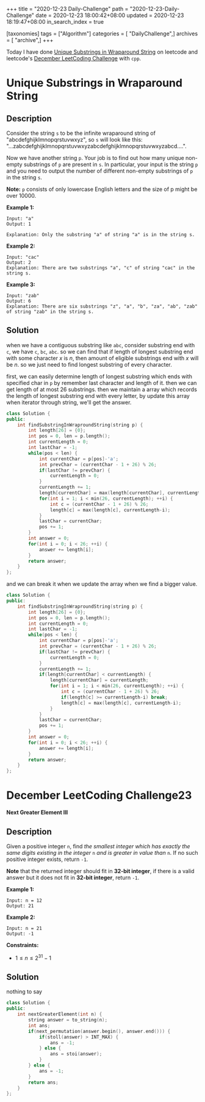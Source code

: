 +++
title = "2020-12-23 Daily-Challenge"
path = "2020-12-23-Daily-Challenge"
date = 2020-12-23 18:00:42+08:00
updated = 2020-12-23 18:19:47+08:00
in_search_index = true

[taxonomies]
tags = ["Algorithm"]
categories = [ "DailyChallenge",]
archives = [ "archive",]
+++

Today I have done [Unique Substrings in Wraparound String](https://leetcode.com/problems/unique-substrings-in-wraparound-string/) on leetcode and leetcode's [December LeetCoding Challenge](https://leetcode.com/explore/challenge/card/december-leetcoding-challenge/572/week-4-december-22nd-december-28th/3578/) with `cpp`.

<!-- more -->

# Unique Substrings in Wraparound String

## Description

Consider the string `s` to be the infinite wraparound string of "abcdefghijklmnopqrstuvwxyz", so `s` will look like this: "...zabcdefghijklmnopqrstuvwxyzabcdefghijklmnopqrstuvwxyzabcd....".

Now we have another string `p`. Your job is to find out how many unique non-empty substrings of `p` are present in `s`. In particular, your input is the string `p` and you need to output the number of different non-empty substrings of `p` in the string `s`.

**Note:** `p` consists of only lowercase English letters and the size of p might be over 10000.

**Example 1:**

```
Input: "a"
Output: 1

Explanation: Only the substring "a" of string "a" is in the string s.
```

**Example 2:**

```
Input: "cac"
Output: 2
Explanation: There are two substrings "a", "c" of string "cac" in the string s.
```

**Example 3:**

```
Input: "zab"
Output: 6
Explanation: There are six substrings "z", "a", "b", "za", "ab", "zab" of string "zab" in the string s.
```

## Solution

when we have a contiguous substring like `abc`, consider substring end with `c`, we have `c`, `bc`, `abc`. so we can find that if length of longest substring end with some character $x$ is $n$, then amount of eligible substrings end with $x$ will be $n$. so we just need to find longest substring of every character.

first, we can easily determine length of longest substring which ends with specified char in `p` by remember last character and length of it. then we can get length of at most 26 substrings. then we maintain a array which records the length of longest substring end with every letter, by update this array when iterator through string, we'll get the answer.

``` cpp
class Solution {
public:
    int findSubstringInWraproundString(string p) {
        int length[26] = {0};
        int pos = 0, len = p.length();
        int currentLength = 0;
        int lastChar = -1;
        while(pos < len) {
            int currentChar = p[pos]-'a';
            int prevChar = (currentChar - 1 + 26) % 26;
            if(lastChar != prevChar) {
                currentLength = 0;
            }
            currentLength += 1;
            length[currentChar] = max(length[currentChar], currentLength);
            for(int i = 1; i < min(26, currentLength); ++i) {
                int c = (currentChar - 1 + 26) % 26;
                length[c] = max(length[c], currentLength-i);
            }
            lastChar = currentChar;
            pos += 1;
        }
        int answer = 0;
        for(int i = 0; i < 26; ++i) {
            answer += length[i];
        }
        return answer;
    }
};
```

and we can break it when we update the array when we find a bigger value.

``` cpp
class Solution {
public:
    int findSubstringInWraproundString(string p) {
        int length[26] = {0};
        int pos = 0, len = p.length();
        int currentLength = 0;
        int lastChar = -1;
        while(pos < len) {
            int currentChar = p[pos]-'a';
            int prevChar = (currentChar - 1 + 26) % 26;
            if(lastChar != prevChar) {
                currentLength = 0;
            }
            currentLength += 1;
            if(length[currentChar] < currentLength) {
                length[currentChar] = currentLength;
                for(int i = 1; i < min(26, currentLength); ++i) {
                    int c = (currentChar - 1 + 26) % 26;
                    if(length[c] >= currentLength-i) break;
                    length[c] = max(length[c], currentLength-i);
                }
            }
            lastChar = currentChar;
            pos += 1;
        }
        int answer = 0;
        for(int i = 0; i < 26; ++i) {
            answer += length[i];
        }
        return answer;
    }
};
```

# December LeetCoding Challenge23

**Next Greater Element III**

## Description

Given a positive integer `n`, find *the smallest integer which has exactly the same digits existing in the integer* `n` *and is greater in value than* `n`. If no such positive integer exists, return `-1`.

**Note** that the returned integer should fit in **32-bit integer**, if there is a valid answer but it does not fit in **32-bit integer**, return `-1`.

**Example 1:**

```
Input: n = 12
Output: 21
```

**Example 2:**

```
Input: n = 21
Output: -1
```

**Constraints:**

- $1 \le n \le 2^{31} - 1$

## Solution

nothing to say

``` cpp
class Solution {
public:
    int nextGreaterElement(int n) {
        string answer = to_string(n);
        int ans;
        if(next_permutation(answer.begin(), answer.end())) {
            if(stoll(answer) > INT_MAX) {
                ans = -1;
            } else {
                ans = stoi(answer);
            }
        } else {
            ans = -1;
        }
        return ans;
    }
};
```